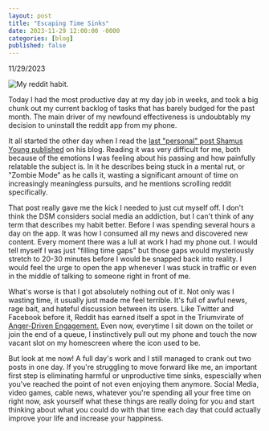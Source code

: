 ```yaml
---
layout: post
title: "Escaping Time Sinks"
date: 2023-11-29 12:00:00 -0000
categories: [blog]
published: false
---
```


11/29/2023

![My reddit habit.](https://reachforthesky.github.io/task-weaver-ai/assets/blog-content/11-29-2023/DrilReddit.png)

Today I had the most productive day at my day job in weeks, and took a big chunk out my current backlog of tasks that has barely budged for the past month. The main driver of my newfound effectiveness is undoubtably my decision to uninstall the reddit app from my phone. 

It all started the other day when I read the [last "personal" post Shamus Young published](https://www.shamusyoung.com/twentysidedtale/?p=54261) on his blog. Reading it was very difficult for me, both because of the emotions I was feeling about his passing and how painfully relatable the subject is. In it he describes being stuck in a mental rut, or "Zombie Mode" as he calls it, wasting a significant amount of time on increasingly meaningless pursuits, and he mentions scrolling reddit specifically. 

That post really gave me the kick I needed to just cut myself off. I don't think the DSM considers social media an addiction, but I can't think of any term that describes my habit better. Before I was spending several hours a day on the app. It was how I consumed all my news and discovered new content. Every moment there was a lull at work I had my phone out. I would tell myself I was just "filling time gaps" but those gaps would mysteriously stretch to 20-30 minutes before I would be snapped back into reality. I would feel the urge to open the app whenever I was stuck in traffic or even in the middle of talking to someone right in front of me.

What's worse is that I got absolutely nothing out of it. Not only was I wasting time, it usually just made me feel terrible. It's full of awful news, rage bait, and hateful discussion between its users. Like Twitter and Facebook before it, Reddit has earned itself a spot in the Triumvirate of [Anger-Driven Engagement.](https://www.techdetoxbox.com/weapons-of-digital-manipulation/how-attention-economy-profits-from-outrage/) Even now, everytime I sit down on the toilet or join the end of a queue, I instinctively pull out my phone and touch the now vacant slot on my homescreen where the icon used to be.

But look at me now! A full day's work and I still managed to crank out two posts in one day. If you're struggling to move forward like me, an important first step is eliminating harmful or unproductive time sinks, espescially when you've reached the point of not even enjoying them anymore. Social Media, video games, cable news, whatever you're spending all your free time on right now, ask yourself what these things are really doing for you and start thinking about what you could do with that time each day that could actually improve your life and increase your happiness.